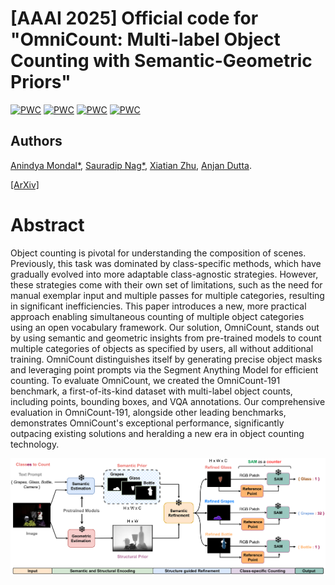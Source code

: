 # [AAAI 2025] Official code for "OmniCount: Multi-label Object Counting with Semantic-Geometric Priors"

[![PWC](https://img.shields.io/endpoint.svg?url=https://paperswithcode.com/badge/omnicount-multi-label-object-counting-with/object-counting-on-pascal-voc-2007-count-test)](https://paperswithcode.com/sota/object-counting-on-pascal-voc-2007-count-test?p=omnicount-multi-label-object-counting-with) [![PWC](https://img.shields.io/endpoint.svg?url=https://paperswithcode.com/badge/omnicount-multi-label-object-counting-with/training-free-object-counting-on-fsc147)](https://paperswithcode.com/sota/training-free-object-counting-on-fsc147?p=omnicount-multi-label-object-counting-with) [![PWC](https://img.shields.io/endpoint.svg?url=https://paperswithcode.com/badge/omnicount-multi-label-object-counting-with/training-free-object-counting-on-omnicount)](https://paperswithcode.com/sota/training-free-object-counting-on-omnicount?p=omnicount-multi-label-object-counting-with) [![PWC](https://img.shields.io/endpoint.svg?url=https://paperswithcode.com/badge/omnicount-multi-label-object-counting-with/object-counting-on-omnicount-191)](https://paperswithcode.com/sota/object-counting-on-omnicount-191?p=omnicount-multi-label-object-counting-with)

## Authors
[Anindya Mondal*](https://scholar.google.com/citations?user=qjQmNJMAAAAJ&hl=en), [Sauradip Nag*](https://sauradip.github.io/), [Xiatian Zhu](https://surrey-uplab.github.io/), [Anjan Dutta](https://sites.google.com/site/2adutta/).


[[ArXiv]](https://arxiv.org/abs/2403.05435)
# Abstract

Object counting is pivotal for understanding the composition of scenes. Previously, this task was dominated by class-specific methods, which have gradually evolved into more adaptable class-agnostic strategies. However, these strategies come with their own set of limitations, such as the need for manual exemplar input and multiple passes for multiple categories, resulting in significant inefficiencies. This paper introduces a new, more practical approach enabling simultaneous counting of multiple object categories using an open vocabulary framework. Our solution, OmniCount, stands out by using semantic and geometric insights from pre-trained models to count multiple categories of objects as specified by users, all without additional training. OmniCount distinguishes itself by generating precise object masks and leveraging point prompts via the Segment Anything Model for efficient counting. To evaluate OmniCount, we created the OmniCount-191 benchmark, a first-of-its-kind dataset with multi-label object counts, including points, bounding boxes, and VQA annotations. Our comprehensive evaluation in OmniCount-191, alongside other leading benchmarks, demonstrates OmniCount's exceptional performance, significantly outpacing existing solutions and heralding a new era in object counting technology.


![image](https://github.com/mondalanindya/OmniCount/blob/main/assets/figs/pipeline_v2.png)




